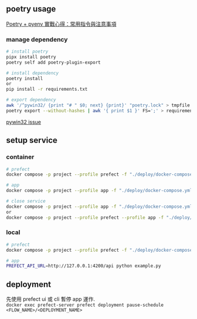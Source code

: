 
## poetry usage

[Poetry + pyenv 實戰心得：常用指令與注意事項](https://kyomind.medium.com/poetry-pyenv-practical-tips-3d167fd26e5a)

### manage dependency

```bash
# install poetry
pipx install poetry
poetry self add poetry-plugin-export

# install dependency
poetry install
or
pip install -r requirements.txt

# export dependency
awk '/^pywin32/ {print "# " $0; next} {print}' "poetry.lock" > tmpfile && mv tmpfile "poetry.lock"
poetry export --without-hashes | awk '{ print $1 }' FS=';' > requirements.txt
```

[pywin32 issue](https://stackoverflow.com/questions/77124656/architecture-dependent-requirements-with-poetry)

## setup service

### container

```bash
# prefect
docker compose -p project --profile prefect -f "./deploy/docker-compose.yml" up -d

# app
docker compose -p project --profile app -f "./deploy/docker-compose.yml" up -d --build

# close service
docker compose -p project --profile app -f "./deploy/docker-compose.yml" down
or
docker compose -p project --profile prefect --profile app -f "./deploy/docker-compose.yml" down
```

### local

```bash
# prefect
docker compose -p project --profile prefect -f "./deploy/docker-compose.yml" up -d

# app
PREFECT_API_URL=http://127.0.0.1:4200/api python example.py
```

## deployment

先使用 prefect ui 或 cli 暫停 app 運作.  
`docker exec prefect-server prefect deployment pause-schedule <FLOW_NAME>/<DEPLOYMENT_NAME>`
